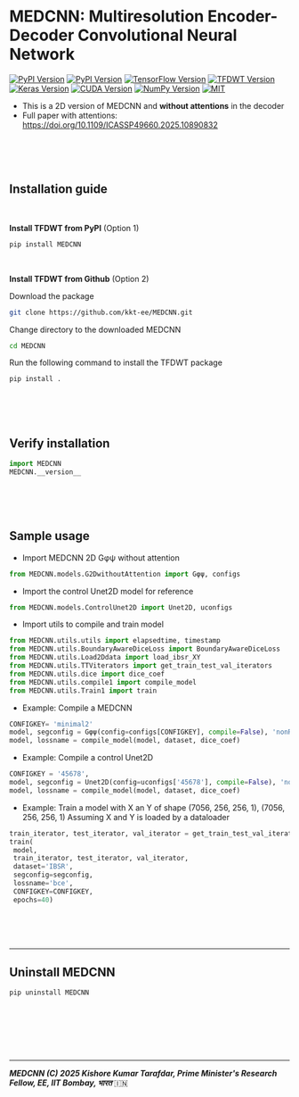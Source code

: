 # MEDCNN: Multiresolution Encoder-Decoder Convolutional Neural Network 

[![PyPI Version](https://img.shields.io/pypi/v/TFDWT?label=PyPI&color=gold)](https://pypi.org/project/MEDCNN/) 
[![PyPI Version](https://img.shields.io/pypi/pyversions/MEDCNN)](https://pypi.org/project/MEDCNN/)
[![TensorFlow Version](https://img.shields.io/badge/tensorflow-2.15--2.19-darkorange)](https://www.tensorflow.org/)
[![TFDWT Version](https://img.shields.io/badge/TFDWT-0.0.2-orange)](https://pypi.org/project/TFDWT/)
[![Keras Version](https://img.shields.io/badge/keras-2--3-darkred)](https://keras.io/)
[![CUDA Version](https://img.shields.io/badge/cuda-12.5.1-green)](https://developer.nvidia.com/cuda-toolkit)
[![NumPy Version](https://img.shields.io/badge/numpy-2.0.2-blueviolet)](https://numpy.org/)
[![MIT](https://img.shields.io/badge/license-GPLv3-deepgreen.svg?style=flat)](https://github.com/kkt-ee/TFDWT/LICENSE)


  - This is a 2D version of MEDCNN and **without attentions** in the decoder
  - Full paper with attentions: https://doi.org/10.1109/ICASSP49660.2025.10890832



<br/><br/><br/>

## Installation guide

<br/>

**Install TFDWT from PyPI** (Option $1$)

```bash
pip install MEDCNN
```

  
<br/>

**Install TFDWT from Github** (Option $2$)

Download the package

```bash
git clone https://github.com/kkt-ee/MEDCNN.git
```

Change directory to the downloaded MEDCNN

```bash
cd MEDCNN
```

Run the following command to install the TFDWT package

```bash
pip install .
```



<br/><br/><br/>



## Verify installation 

```python
import MEDCNN
MEDCNN.__version__
```

<br/><br/><br/>

## Sample usage

   - Import MEDCNN 2D Gφψ without attention
   ```python
   from MEDCNN.models.G2DwithoutAttention import Gφψ, configs
   ```

   - Import the control Unet2D model for reference
   ```python
   from MEDCNN.models.ControlUnet2D import Unet2D, uconfigs
   ```

   - Import utils to compile and train model
   ```python
   from MEDCNN.utils.utils import elapsedtime, timestamp
   from MEDCNN.utils.BoundaryAwareDiceLoss import BoundaryAwareDiceLoss
   from MEDCNN.utils.Load2Ddata import load_ibsr_XY
   from MEDCNN.utils.TTViterators import get_train_test_val_iterators
   from MEDCNN.utils.dice import dice_coef
   from MEDCNN.utils.compile1 import compile_model
   from MEDCNN.utils.Train1 import train
   ```

   - Example: Compile a MEDCNN
   ```python
   CONFIGKEY= 'minimal2'
   model, segconfig = Gφψ(config=configs[CONFIGKEY], compile=False), 'nonResidual'
   model, lossname = compile_model(model, dataset, dice_coef)
   ```

   - Example: Compile a control Unet2D
   ```python
   CONFIGKEY = '45678',
   model, segconfig = Unet2D(config=uconfigs['45678'], compile=False), 'nonResidual'
   model, lossname = compile_model(model, dataset, dice_coef)
   ```

   - Example: Train a model with X an Y of shape (7056, 256, 256, 1), (7056, 256, 256, 1)
   Assuming X and Y is loaded by a dataloader
   ```python
   train_iterator, test_iterator, val_iterator = get_train_test_val_iterators(X,Y)
   train(
    model, 
    train_iterator, test_iterator, val_iterator, 
    dataset='IBSR', 
    segconfig=segconfig, 
    lossname='bce', 
    CONFIGKEY=CONFIGKEY, 
    epochs=40)
   ```





<br/><br/><br/>

* * *

## Uninstall MEDCNN

```bash
pip uninstall MEDCNN
```

  
<br/><br/><br/><br/><br/>

* * *

***MEDCNN (C) 2025 Kishore Kumar Tarafdar, Prime Minister's Research Fellow, EE, IIT Bombay, भारत*** 🇮🇳